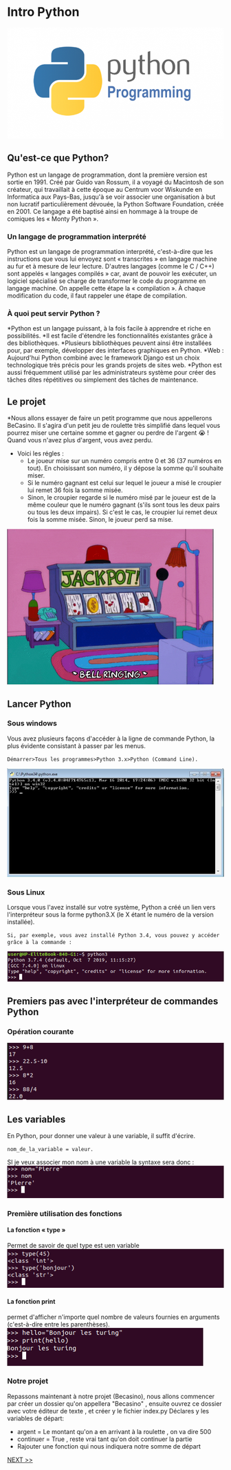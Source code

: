# Intro Python

![logo Django](assets/python.png)

## Qu'est-ce que Python? 
Python est un langage de programmation, dont la première version est sortie en 1991. Créé par      Guido van Rossum, il a voyagé du Macintosh de son créateur, qui travaillait à cette époque au      Centrum voor Wiskunde en Informatica aux Pays-Bas, jusqu'à se voir associer une organisation à     but non lucratif particulièrement dévouée, la Python Software Foundation, créée en 2001. Ce        langage a été baptisé ainsi en hommage à la troupe de comiques les « Monty Python ».

### Un langage de programmation interprété
 Python est un langage de programmation interprété, c'est-à-dire que les instructions que vous     lui envoyez sont « transcrites » en langage machine au fur et à mesure de leur lecture.
 D'autres langages (comme le C / C++) sont appelés « langages compilés » car, avant de pouvoir les exécuter, un logiciel spécialisé se charge de transformer le code du programme en langage machine. On appelle cette étape la « compilation ». À chaque modification du code, il faut rappeler une étape de compilation.

### À quoi peut servir Python ?
 *Python est un langage puissant, à la fois facile à apprendre et riche en possibilités.
 *Il est facile d'étendre les fonctionnalités existantes grâce à des bibliothèques.
 *Plusieurs bibliothèques peuvent ainsi être installées pour, par exemple, développer des interfaces graphiques en Python.
*Web : Aujourd'hui Python combiné avec le framework Django est un choix technologique très précis    pour les grands projets de sites web.
*Python est aussi fréquemment utilisé par les administrateurs système pour créer des tâches dites   répétitives ou simplement des tâches de maintenance.

## Le projet 
  *Nous allons essayer de faire un petit programme que nous appellerons BeCasino. Il s'agira d'un petit jeu de roulette très simplifié dans lequel vous pourrez miser une certaine somme et gagner ou perdre de l'argent :sob: ! Quand vous n'avez plus d'argent, vous avez perdu.
  * Voici les régles : 
     - Le joueur mise sur un numéro compris entre 0 et 36 (37 numéros en tout). En choisissant son numéro, il y dépose la somme qu'il souhaite miser.
     - Si le numéro gagnant est celui sur lequel le joueur a misé le croupier lui remet 36 fois la somme misée.
     - Sinon, le croupier regarde si le numéro misé par le joueur est de la même couleur que le  numéro gagnant (s'ils sont tous les deux pairs ou tous les deux impairs). Si c'est le cas, le croupier lui remet deux fois la somme misée. Sinon, le joueur perd sa mise.

![Le python te félicite](assets/casi.gif)
## Lancer Python
    
### Sous windows

Vous avez plusieurs façons d'accéder à la ligne de commande Python, la plus évidente consistant à passer par les menus.

    Démarrer>Tous les programmes>Python 3.x>Python (Command Line).

![Le python te félicite](assets/wind.jpg)

### Sous Linux

Lorsque vous l'avez installé sur votre système, Python a créé un lien vers l'interpréteur sous la forme python3.X (le X étant le numéro de la version installée).

    Si, par exemple, vous avez installé Python 3.4, vous pouvez y accéder grâce à la commande :
![Le python te félicite](assets/capture.png)

## Premiers pas avec l'interpréteur de commandes Python

### Opération courante 

![Le python te félicite](assets/calcul.png)

## Les variables 
En Python, pour donner une valeur à une variable, il suffit d'écrire. 

    nom_de_la_variable = valeur.

SI je veux associer mon nom à une variable la syntaxe sera donc :
![Le python te félicite](assets/pierre.png)
### Première utilisation des fonctions
#### La fonction « type »
Permet de savoir de quel type est uen variable
![Le python te félicite](assets/type.png)

#### La fonction print
 permet d'afficher n'importe quel nombre de valeurs fournies en arguments (c'est-à-dire entre les parenthèses). 
 ![Le python te félicite](assets/print.png)

### Notre projet
Repassons maintenant à notre projet (Becasino), nous allons commencer par créer un dossier qu'on appellera "Becasino" , ensuite ouvrez ce dossier avec votre éditeur de texte , et créer y le fichier index.py
    Déclares y les variables de départ: 

- argent = Le montant qu'on a en arrivant à la roulette , on va dire 500
- continuer = True , reste vrai tant qu'on doit continuer la partie
- Rajouter une fonction qui nous indiquera notre somme de départ

 <a href="python2.md">NEXT >> </a>